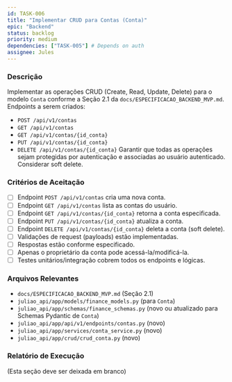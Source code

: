 ```yaml
---
id: TASK-006
title: "Implementar CRUD para Contas (Conta)"
epic: "Backend"
status: backlog
priority: medium
dependencies: ["TASK-005"] # Depends on auth
assignee: Jules
---
```


### Descrição

Implementar as operações CRUD (Create, Read, Update, Delete) para o modelo `Conta` conforme a Seção 2.1 da `docs/ESPECIFICACAO_BACKEND_MVP.md`.
Endpoints a serem criados:
- `POST /api/v1/contas`
- `GET /api/v1/contas`
- `GET /api/v1/contas/{id_conta}`
- `PUT /api/v1/contas/{id_conta}`
- `DELETE /api/v1/contas/{id_conta}`
Garantir que todas as operações sejam protegidas por autenticação e associadas ao usuário autenticado. Considerar soft delete.

### Critérios de Aceitação

- [ ] Endpoint `POST /api/v1/contas` cria uma nova conta.
- [ ] Endpoint `GET /api/v1/contas` lista as contas do usuário.
- [ ] Endpoint `GET /api/v1/contas/{id_conta}` retorna a conta especificada.
- [ ] Endpoint `PUT /api/v1/contas/{id_conta}` atualiza a conta.
- [ ] Endpoint `DELETE /api/v1/contas/{id_conta}` deleta a conta (soft delete).
- [ ] Validações de request (payloads) estão implementadas.
- [ ] Respostas estão conforme especificado.
- [ ] Apenas o proprietário da conta pode acessá-la/modificá-la.
- [ ] Testes unitários/integração cobrem todos os endpoints e lógicas.

### Arquivos Relevantes

* `docs/ESPECIFICACAO_BACKEND_MVP.md` (Seção 2.1)
* `juliao_api/app/models/finance_models.py` (para `Conta`)
* `juliao_api/app/schemas/finance_schemas.py` (novo ou atualizado para Schemas Pydantic de `Conta`)
* `juliao_api/app/api/v1/endpoints/contas.py` (novo)
* `juliao_api/app/services/conta_service.py` (novo)
* `juliao_api/app/crud/crud_conta.py` (novo)

### Relatório de Execução

(Esta seção deve ser deixada em branco)
